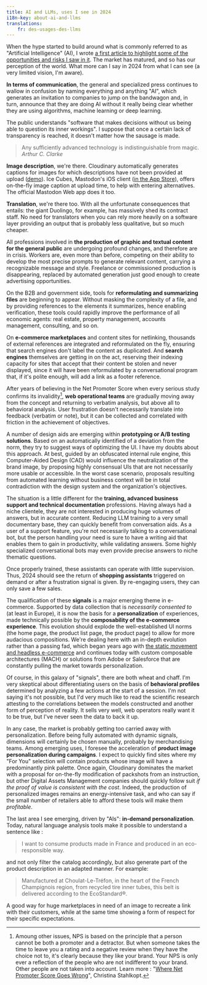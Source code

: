 ```yaml
---
title: AI and LLMs, uses I see in 2024
i18n-key: about-ai-and-llms
translations:
    fr: des-usages-des-llms
---
```


When the hype started to build around what is commonly referred to as "Artificial Intelligence" (AI), I wrote <a href="/notes/2023-02-des-questions/" hreflang="fr">a first article to highlight some of the opportunities and risks I saw in it</a>. The market has matured, and so has our perception of the world. What more can I say in 2024 from what I can see (a very limited vision, I'm aware).

**In terms of communication**, the general and specialized press continues to wallow in confusion by naming everything and anything "AI", which generates an invitation to companies to jump on the bandwagon and, in turn, announce that they are doing AI without it really being clear whether they are using algorithms, machine learning or deep learning.

The public understands "software that makes decisions without us being able to question its inner workings". I suppose that once a certain lack of transparency is reached, it doesn't matter how the sausage is made.

> Any sufficiently advanced technology is indistinguishable from magic.
> <cite>Arthur C. Clarke</cite>

**Image description**, we're there. Cloudinary automatically generates captions for images for which descriptions have not been provided at upload ([demo](https://ai.cloudinary.com/demos/captions)). Ice Cubes, Mastodon's iOS client ([in the App Store](https://apps.apple.com/app/ice-cubes-for-mastodon/id6444915884)), offers on-the-fly image caption at upload time, to help with entering alternatives. The official Mastodon Web app does it too.

**Translation**, we're there too. With all the unfortunate consequences that entails: the giant Duolingo, for example, has massively shed its contract staff. No need for translators when you can rely more heavily on a software layer providing an output that is probably less qualitative, but so much cheaper.

All professions involved in **the production of graphic and textual content for the general public** are undergoing profound changes, and therefore are in crisis. Workers are, even more than before, competing on their ability to develop the most precise prompts to generate relevant content, carrying a recognizable message and style. Freelance or commissioned production is disappearing, replaced by automated generation just good enough to create advertising opportunities.

On the B2B and government side, tools for **reformulating and summarizing files** are beginning to appear. Without masking the complexity of a file, and by providing references to the elements it summarizes, hence enabling verification, these tools could rapidly improve the performance of all economic agents: real estate, property management, accounts management, consulting, and so on.

On **e-commerce marketplaces** and content sites for netlinking, thousands of external references are integrated and reformulated on the fly, ensuring that search engines don't label the content as duplicated. And **search engines** themselves are getting in on the act, reserving their indexing capacity for sites that accept that their content be stolen and never displayed, since it will have been reformulated by a conversational program that, if it's polite enough, will add a link as a footer reference.

After years of believing in the Net Promoter Score when every serious study confirms its invalidity[^nps], **web operational teams** are gradually moving away from the concept and returning to verbatim analysis, but above all to behavioral analysis. User frustration doesn't necessarily translate into feedback (verbatim or note), but it can be collected and correlated with friction in the achievement of objectives.

[^nps]: Amoung other issues, NPS is based on the principle that a person cannot be both a promoter and a detractor. But when someone takes the time to leave you a rating and a negative review when they have the choice not to, it's clearly because they like your brand. Your NPS is only ever a reflection of the people who are not indifferent to your brand. Other people are not taken into account. Learn more : "<a href="https://hbr.org/2019/10/where-net-promoter-score-goes-wrong">Where Net Promoter Score Goes Wrong</a>", Christina Stahlkopt.

A number of design aids are emerging within **prototyping or A/B testing solutions**. Based on an automatically identified of a deviation from the norm, they try to suggest ways of optimizing the UI. I have my doubts about this approach. At best, guided by an obfuscated internal rule engine, this Computer-Aided Design (CAD) would influence the neutralization of the brand image, by proposing highly consensual UIs that are not necessarily more usable or accessible. In the worst case scenario, proposals resulting from automated learning without business context will be in total contradiction with the design system and the organization's objectives.

The situation is a little different for the **training, advanced business support and technical documentation** professions. Having always had a niche clientele, they are not interested in producing huge volumes of answers, but in accurate content. Reducing LLM training to a very small documentary base, they can quickly benefit from conversation aids. As a user of a support feature, you're not necessarily talking to a conversational bot, but the person handling your need is sure to have a writing aid that enables them to gain in productivity, while validating answers. Some highly specialized conversational bots may even provide precise answers to niche thematic questions.

Once properly trained, these assistants can operate with little supervision. Thus, 2024 should see the return of **shopping assistants** triggered on demand or after a frustration signal is given. By re-engaging users, they can only save a few sales.

The qualification of these **signals** is a major emerging theme in e-commerce. Supported by data collection that is _necessarily consented to_ (at least in Europe), it is now the basis for a **personalization** of experiences, made technically possible by the **composability of the e-commerce experience**. This evolution should explode the well-established UI norms (the home page, the product list page, the product page) to allow for more audacious compositions. We're dealing here with an in-depth evolution rather than a passing fad, which began years ago with [the static movement and headless e-commerce](/notes/2018-02-static-website-web-performance/) and continues today with custom composable architectures (MACH) or solutions from Adobe or Salesforce that are constantly pulling the market towards personalization.

Of course, in this galaxy of "signals", there are both wheat and chaff. I'm very skeptical about differentiating users on the basis of **behavioral profiles** determined by analyzing a few actions at the start of a session. I'm not saying it's not possible, but I'd very much like to read the scientific research attesting to the correlations between the models constructed and another form of perception of reality. It sells very well, web operators really want it to be true, but I've never seen the data to back it up.

In any case, the market is probably getting too carried away with personalization. Before being fully automated with dynamic signals, dimensions will certainly be chosen manually, probably by merchandising teams. Among emerging uses, I foresee the acceleration of **product image personalization during campaigns**. I expect to quickly find sites where my "For You" selection will contain products whose image will have a predominantly pink palette. Once again, Cloudinary dominates the market with a proposal for on-the-fly modification of packshots from an instruction, but other Digital Assets Management companies should quickly follow suit _if the proof of value is consistent with the cost_. Indeed, the production of personalized images remains an energy-intensive task, and who can say if the small number of retailers able to afford these tools will make them _profitable_.

The last area I see emerging, driven by "AIs": **in-demand personalization**. Today, natural language analysis tools make it possible to understand a sentence like :

> I want to consume products made in France and produced in an eco-responsible way.

and not only filter the catalog accordingly, but also generate part of the product description in an adapted manner. For example:

> Manufactured at Choulat-Le-Tréfon, in the heart of the French Champignois region, from recycled tire inner tubes, this belt is delivered according to the EcoStandard®.

A good way for huge marketplaces in need of an image to recreate a link with their customers, while at the same time showing a form of respect for their specific expectations.
